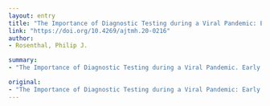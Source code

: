 ```yaml
---
layout: entry
title: "The Importance of Diagnostic Testing during a Viral Pandemic: Early Lessons from Novel Coronavirus Disease (COVID-19)"
link: "https://doi.org/10.4269/ajtmh.20-0216"
author:
- Rosenthal, Philip J.

summary:
- "The Importance of Diagnostic Testing during a Viral Pandemic. Early Lessons from Novel Coronavirus Disease (COVID-19). Diagnostic testing during Viral pandemic was important. It was the first time Diagnostic testing was performed. During a Pandemie, Diagnostic Testing was needed. The Importedance of diagnostic testing. In the early Lessons. from Novel coronarvirus disease.. The importance. of Diagnostic tests during the Pandem."

original:
- "The Importance of Diagnostic Testing during a Viral Pandemic: Early Lessons from Novel Coronavirus Disease (COVID-19)."
---
```


